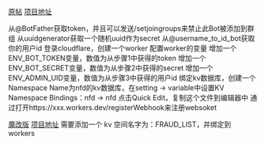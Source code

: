  [原帖](https://www.nodeseek.com/post-29975-1)  [项目地址](https://github.com/LloydAsp/nfd)
 
 从@BotFather获取token，并且可以发送/setjoingroups来禁止此Bot被添加到群组
从uuidgenerator获取一个随机uuid作为secret
从@username_to_id_bot获取你的用户id
登录cloudflare，创建一个worker
配置worker的变量
增加一个ENV_BOT_TOKEN变量，数值为从步骤1中获得的token
增加一个ENV_BOT_SECRET变量，数值为从步骤2中获得的secret
增加一个ENV_ADMIN_UID变量，数值为从步骤3中获得的用户id
绑定kv数据库，创建一个Namespace Name为nfd的kv数据库，在setting -> variable中设置KV Namespace Bindings：nfd -> nfd
点击Quick Edit，复制这个文件到编辑器中
通过打开https://xxx.workers.dev/registerWebhook来注册websoket

 [魔改版](https://www.nodeseek.com/post-122678-1)  [项目地址](https://github.com/small-haozi/worker-SXbot.js)
需要添加一个 kv 空间名字为：FRAUD_LIST，并绑定到 workers
